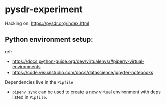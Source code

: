 # pysdr-experiment
Hacking on: https://pysdr.org/index.html

## Python environment setup: 

ref:
- https://docs.python-guide.org/dev/virtualenvs/#pipenv-virtual-environments
- https://code.visualstudio.com/docs/datascience/jupyter-notebooks

Dependencies live in the `Pipfile`

- `pipenv sync` can be used to create a new virtual environment with deps listed
in `Pipfile`.
